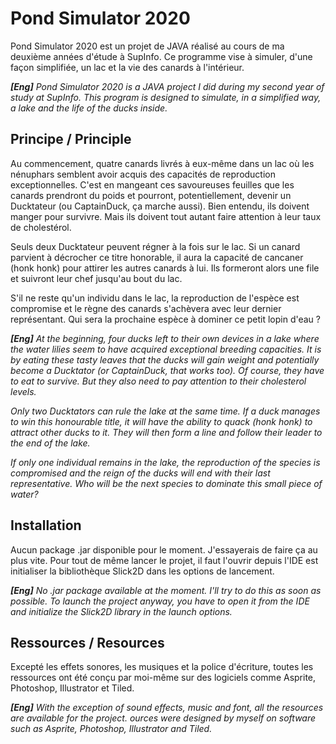 
# Pond Simulator 2020
Pond Simulator 2020 est un projet de JAVA réalisé au cours de ma deuxième années d'étude à SupInfo. Ce programme vise à simuler, d'une façon simplifiée, un lac et la vie des canards à l'intérieur. 


***[Eng]** Pond Simulator 2020 is a JAVA project I did during my second year of study at SupInfo. This program is designed to simulate, in a simplified way, a lake and the life of the ducks inside.*

## Principe / Principle
Au commencement, quatre canards livrés à eux-même dans un lac où les nénuphars semblent avoir acquis des capacités de reproduction exceptionnelles. C'est en mangeant ces savoureuses feuilles que les canards prendront du poids et pourront, potentiellement, devenir un Ducktateur (ou CaptainDuck, ça marche aussi). Bien entendu, ils doivent manger pour survivre. Mais ils doivent tout autant faire attention à leur taux de cholestérol.

Seuls deux Ducktateur peuvent régner à la fois sur le lac. Si un canard parvient à décrocher ce titre honorable, il aura la capacité de cancaner (honk honk) pour attirer les autres canards à lui. Ils formeront alors une file et suivront leur chef jusqu'au bout du lac.

S'il ne reste qu'un individu dans le lac, la reproduction de l'espèce est compromise et le règne des canards s'achèvera avec leur dernier représentant. Qui sera la prochaine espèce à dominer ce petit lopin d'eau ?

***[Eng]** At the beginning, four ducks left to their own devices in a lake where the water lilies seem to have acquired exceptional breeding capacities. It is by eating these tasty leaves that the ducks will gain weight and potentially become a Ducktator (or CaptainDuck, that works too). Of course, they have to eat to survive. But they also need to pay attention to their cholesterol levels.*

*Only two Ducktators can rule the lake at the same time. If a duck manages to win this honourable title, it will have the ability to quack (honk honk) to attract other ducks to it. They will then form a line and follow their leader to the end of the lake.*

*If only one individual remains in the lake, the reproduction of the species is compromised and the reign of the ducks will end with their last representative. Who will be the next species to dominate this small piece of water?*


## Installation
Aucun package .jar disponible pour le moment. J'essayerais de faire ça au plus vite. Pour tout de même lancer le projet, il faut l'ouvrir depuis l'IDE est initialiser la bibliothèque Slick2D dans les options de lancement.

***[Eng]** No .jar package available at the moment. I'll try to do this as soon as possible. To launch the project anyway, you have to open it from the IDE and initialize the Slick2D library in the launch options.*

## Ressources / Resources
Excepté les effets sonores, les musiques et la police d'écriture, toutes les ressources ont été conçu par moi-même sur des logiciels comme Asprite, Photoshop, Illustrator et Tiled.

***[Eng]** With the exception of sound effects, music and font, all the resources are available for the project.
ources were designed by myself on software such as Asprite, Photoshop, Illustrator and Tiled.*
